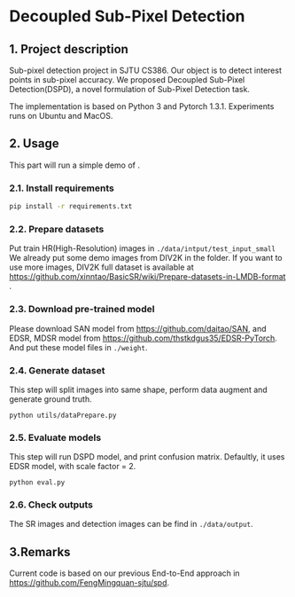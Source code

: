 # Decoupled Sub-Pixel Detection

## 1. Project description

Sub-pixel detection project in SJTU CS386. Our object is to detect interest points in sub-pixel accuracy. We proposed Decoupled Sub-Pixel Detection(DSPD), a novel formulation of Sub-Pixel Detection task.

The implementation is based on Python 3 and Pytorch 1.3.1. Experiments runs on Ubuntu and MacOS.

## 2. Usage

This part will run a simple demo of .

### 2.1. Install requirements

```bash
pip install -r requirements.txt
```

### 2.2. Prepare datasets

Put train HR(High-Resolution) images in `./data/intput/test_input_small`    We already put some demo images from DIV2K in the folder. If you want to use more images, DIV2K full dataset is available at  https://github.com/xinntao/BasicSR/wiki/Prepare-datasets-in-LMDB-format . 

### 2.3. Download pre-trained model

Please download SAN model from https://github.com/daitao/SAN, and EDSR, MDSR model from https://github.com/thstkdgus35/EDSR-PyTorch. And put these model files in `./weight`.

### 2.4. Generate dataset

This step will split images into same shape, perform data augment and generate ground truth. 

```
python utils/dataPrepare.py
```

### 2.5. Evaluate models

This step will run DSPD model, and print confusion matrix. Defaultly, it uses EDSR model, with scale factor = 2. 

```
python eval.py
```

### 2.6. Check outputs

The SR images and detection images can be find in `./data/output`.

## 3.Remarks

Current code is based on our previous End-to-End approach in  https://github.com/FengMingquan-sjtu/spd.
